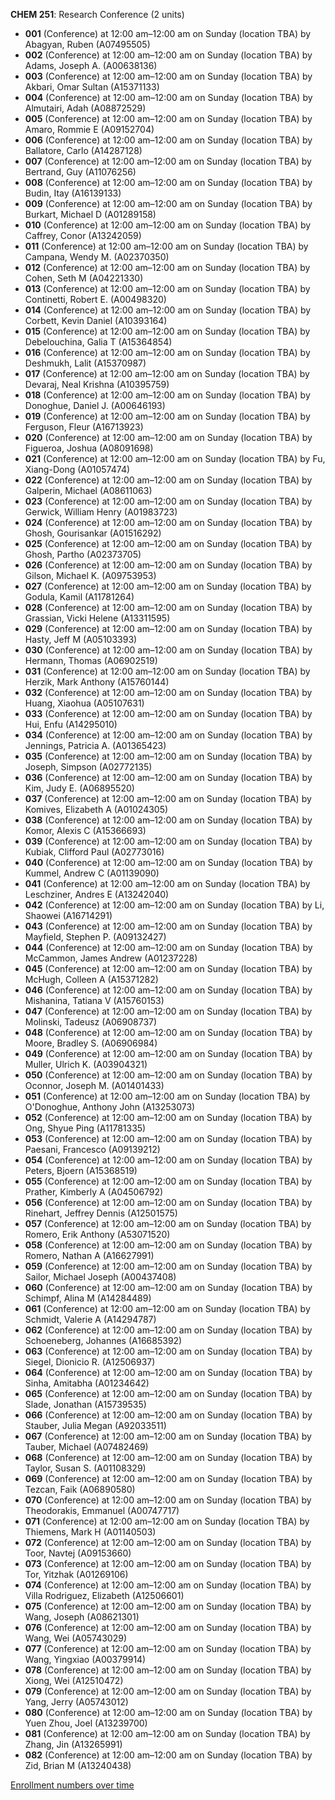 **CHEM 251**: Research Conference (2 units)

- **001** (Conference) at 12:00 am–12:00 am on Sunday (location TBA) by Abagyan, Ruben (A07495505)
- **002** (Conference) at 12:00 am–12:00 am on Sunday (location TBA) by Adams, Joseph A. (A00638136)
- **003** (Conference) at 12:00 am–12:00 am on Sunday (location TBA) by Akbari, Omar Sultan (A15371133)
- **004** (Conference) at 12:00 am–12:00 am on Sunday (location TBA) by Almutairi, Adah (A08872529)
- **005** (Conference) at 12:00 am–12:00 am on Sunday (location TBA) by Amaro, Rommie E (A09152704)
- **006** (Conference) at 12:00 am–12:00 am on Sunday (location TBA) by Ballatore, Carlo (A14287128)
- **007** (Conference) at 12:00 am–12:00 am on Sunday (location TBA) by Bertrand, Guy (A11076256)
- **008** (Conference) at 12:00 am–12:00 am on Sunday (location TBA) by Budin, Itay (A16139133)
- **009** (Conference) at 12:00 am–12:00 am on Sunday (location TBA) by Burkart, Michael D (A01289158)
- **010** (Conference) at 12:00 am–12:00 am on Sunday (location TBA) by Caffrey, Conor (A13242059)
- **011** (Conference) at 12:00 am–12:00 am on Sunday (location TBA) by Campana, Wendy M. (A02370350)
- **012** (Conference) at 12:00 am–12:00 am on Sunday (location TBA) by Cohen, Seth M (A04221330)
- **013** (Conference) at 12:00 am–12:00 am on Sunday (location TBA) by Continetti, Robert E. (A00498320)
- **014** (Conference) at 12:00 am–12:00 am on Sunday (location TBA) by Corbett, Kevin Daniel (A10393164)
- **015** (Conference) at 12:00 am–12:00 am on Sunday (location TBA) by Debelouchina, Galia T (A15364854)
- **016** (Conference) at 12:00 am–12:00 am on Sunday (location TBA) by Deshmukh, Lalit (A15370987)
- **017** (Conference) at 12:00 am–12:00 am on Sunday (location TBA) by Devaraj, Neal Krishna (A10395759)
- **018** (Conference) at 12:00 am–12:00 am on Sunday (location TBA) by Donoghue, Daniel J. (A00646193)
- **019** (Conference) at 12:00 am–12:00 am on Sunday (location TBA) by Ferguson, Fleur (A16713923)
- **020** (Conference) at 12:00 am–12:00 am on Sunday (location TBA) by Figueroa, Joshua (A08091698)
- **021** (Conference) at 12:00 am–12:00 am on Sunday (location TBA) by Fu, Xiang-Dong (A01057474)
- **022** (Conference) at 12:00 am–12:00 am on Sunday (location TBA) by Galperin, Michael (A08611063)
- **023** (Conference) at 12:00 am–12:00 am on Sunday (location TBA) by Gerwick, William Henry (A01983723)
- **024** (Conference) at 12:00 am–12:00 am on Sunday (location TBA) by Ghosh, Gourisankar (A01516292)
- **025** (Conference) at 12:00 am–12:00 am on Sunday (location TBA) by Ghosh, Partho (A02373705)
- **026** (Conference) at 12:00 am–12:00 am on Sunday (location TBA) by Gilson, Michael K. (A09753953)
- **027** (Conference) at 12:00 am–12:00 am on Sunday (location TBA) by Godula, Kamil (A11781264)
- **028** (Conference) at 12:00 am–12:00 am on Sunday (location TBA) by Grassian, Vicki Helene (A13311595)
- **029** (Conference) at 12:00 am–12:00 am on Sunday (location TBA) by Hasty, Jeff M (A05103393)
- **030** (Conference) at 12:00 am–12:00 am on Sunday (location TBA) by Hermann, Thomas (A06902519)
- **031** (Conference) at 12:00 am–12:00 am on Sunday (location TBA) by Herzik, Mark Anthony (A15760144)
- **032** (Conference) at 12:00 am–12:00 am on Sunday (location TBA) by Huang, Xiaohua (A05107631)
- **033** (Conference) at 12:00 am–12:00 am on Sunday (location TBA) by Hui, Enfu (A14295010)
- **034** (Conference) at 12:00 am–12:00 am on Sunday (location TBA) by Jennings, Patricia A. (A01365423)
- **035** (Conference) at 12:00 am–12:00 am on Sunday (location TBA) by Joseph, Simpson (A02772135)
- **036** (Conference) at 12:00 am–12:00 am on Sunday (location TBA) by Kim, Judy E. (A06895520)
- **037** (Conference) at 12:00 am–12:00 am on Sunday (location TBA) by Komives, Elizabeth A (A01024305)
- **038** (Conference) at 12:00 am–12:00 am on Sunday (location TBA) by Komor, Alexis C (A15366693)
- **039** (Conference) at 12:00 am–12:00 am on Sunday (location TBA) by Kubiak, Clifford Paul (A02773016)
- **040** (Conference) at 12:00 am–12:00 am on Sunday (location TBA) by Kummel, Andrew C (A01139090)
- **041** (Conference) at 12:00 am–12:00 am on Sunday (location TBA) by Leschziner, Andres E (A13242040)
- **042** (Conference) at 12:00 am–12:00 am on Sunday (location TBA) by Li, Shaowei (A16714291)
- **043** (Conference) at 12:00 am–12:00 am on Sunday (location TBA) by Mayfield, Stephen P. (A09132427)
- **044** (Conference) at 12:00 am–12:00 am on Sunday (location TBA) by McCammon, James Andrew (A01237228)
- **045** (Conference) at 12:00 am–12:00 am on Sunday (location TBA) by McHugh, Colleen A (A15371282)
- **046** (Conference) at 12:00 am–12:00 am on Sunday (location TBA) by Mishanina, Tatiana V (A15760153)
- **047** (Conference) at 12:00 am–12:00 am on Sunday (location TBA) by Molinski, Tadeusz (A06908737)
- **048** (Conference) at 12:00 am–12:00 am on Sunday (location TBA) by Moore, Bradley S. (A06906984)
- **049** (Conference) at 12:00 am–12:00 am on Sunday (location TBA) by Muller, Ulrich K. (A03904321)
- **050** (Conference) at 12:00 am–12:00 am on Sunday (location TBA) by Oconnor, Joseph M. (A01401433)
- **051** (Conference) at 12:00 am–12:00 am on Sunday (location TBA) by O'Donoghue, Anthony John (A13253073)
- **052** (Conference) at 12:00 am–12:00 am on Sunday (location TBA) by Ong, Shyue Ping (A11781335)
- **053** (Conference) at 12:00 am–12:00 am on Sunday (location TBA) by Paesani, Francesco (A09139212)
- **054** (Conference) at 12:00 am–12:00 am on Sunday (location TBA) by Peters, Bjoern (A15368519)
- **055** (Conference) at 12:00 am–12:00 am on Sunday (location TBA) by Prather, Kimberly A (A04506792)
- **056** (Conference) at 12:00 am–12:00 am on Sunday (location TBA) by Rinehart, Jeffrey Dennis (A12501575)
- **057** (Conference) at 12:00 am–12:00 am on Sunday (location TBA) by Romero, Erik Anthony (A53071520)
- **058** (Conference) at 12:00 am–12:00 am on Sunday (location TBA) by Romero, Nathan A (A16627991)
- **059** (Conference) at 12:00 am–12:00 am on Sunday (location TBA) by Sailor, Michael Joseph (A00437408)
- **060** (Conference) at 12:00 am–12:00 am on Sunday (location TBA) by Schimpf, Alina M (A14284489)
- **061** (Conference) at 12:00 am–12:00 am on Sunday (location TBA) by Schmidt, Valerie A (A14294787)
- **062** (Conference) at 12:00 am–12:00 am on Sunday (location TBA) by Schoeneberg, Johannes (A16685392)
- **063** (Conference) at 12:00 am–12:00 am on Sunday (location TBA) by Siegel, Dionicio R. (A12506937)
- **064** (Conference) at 12:00 am–12:00 am on Sunday (location TBA) by Sinha, Amitabha (A01234642)
- **065** (Conference) at 12:00 am–12:00 am on Sunday (location TBA) by Slade, Jonathan (A15739535)
- **066** (Conference) at 12:00 am–12:00 am on Sunday (location TBA) by Stauber, Julia Megan (A92033511)
- **067** (Conference) at 12:00 am–12:00 am on Sunday (location TBA) by Tauber, Michael (A07482469)
- **068** (Conference) at 12:00 am–12:00 am on Sunday (location TBA) by Taylor, Susan S. (A01108329)
- **069** (Conference) at 12:00 am–12:00 am on Sunday (location TBA) by Tezcan, Faik (A06890580)
- **070** (Conference) at 12:00 am–12:00 am on Sunday (location TBA) by Theodorakis, Emmanuel (A00747717)
- **071** (Conference) at 12:00 am–12:00 am on Sunday (location TBA) by Thiemens, Mark H (A01140503)
- **072** (Conference) at 12:00 am–12:00 am on Sunday (location TBA) by Toor, Navtej (A09153660)
- **073** (Conference) at 12:00 am–12:00 am on Sunday (location TBA) by Tor, Yitzhak (A01269106)
- **074** (Conference) at 12:00 am–12:00 am on Sunday (location TBA) by Villa Rodriguez, Elizabeth (A12506601)
- **075** (Conference) at 12:00 am–12:00 am on Sunday (location TBA) by Wang, Joseph (A08621301)
- **076** (Conference) at 12:00 am–12:00 am on Sunday (location TBA) by Wang, Wei (A05743029)
- **077** (Conference) at 12:00 am–12:00 am on Sunday (location TBA) by Wang, Yingxiao (A00379914)
- **078** (Conference) at 12:00 am–12:00 am on Sunday (location TBA) by Xiong, Wei (A12510472)
- **079** (Conference) at 12:00 am–12:00 am on Sunday (location TBA) by Yang, Jerry (A05743012)
- **080** (Conference) at 12:00 am–12:00 am on Sunday (location TBA) by Yuen Zhou, Joel (A13239700)
- **081** (Conference) at 12:00 am–12:00 am on Sunday (location TBA) by Zhang, Jin (A13265991)
- **082** (Conference) at 12:00 am–12:00 am on Sunday (location TBA) by Zid, Brian M (A13240438)

[Enrollment numbers over time](./CHEM251.tsv)
